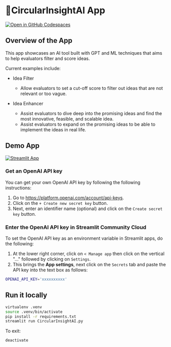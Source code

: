 # 🎈CircularInsightAI App

[![Open in GitHub Codespaces](https://github.com/codespaces/badge.svg)](https://codespaces.new/streamlit/llm-examples?quickstart=1)

## Overview of the App

This app showcases an AI tool built with GPT and ML techniques that aims to help evaluators filter and score ideas.

Current examples include:

- Idea Filter
  - Allow evaluators to set a cut-off score to filter out ideas that are not relevant or too vague.

- Idea Enhancer
  - Assist evaluators to dive deep into the promising ideas and find the most innovative, feasible, and scalable idea.
  - Assist evaluators to expand on the promising ideas to be able to implement the ideas in real life.

## Demo App
[![Streamlit App](https://static.streamlit.io/badges/streamlit_badge_black_white.svg)](https://circularinsightai-ai-earthhack.streamlit.app/)

### Get an OpenAI API key

You can get your own OpenAI API key by following the following instructions:

1. Go to https://platform.openai.com/account/api-keys.
2. Click on the `+ Create new secret key` button.
3. Next, enter an identifier name (optional) and click on the `Create secret key` button.

### Enter the OpenAI API key in Streamlit Community Cloud

To set the OpenAI API key as an environment variable in Streamlit apps, do the following:

1. At the lower right corner, click on `< Manage app` then click on the vertical "..." followed by clicking on `Settings`.
2. This brings the **App settings**, next click on the `Secrets` tab and paste the API key into the text box as follows:

```sh
OPENAI_API_KEY='xxxxxxxxxx'
```

## Run it locally

```sh
virtualenv .venv
source .venv/bin/activate
pip install -r requirements.txt
streamlit run CircularInsightAI.py
```

To exit:
```sh
deactivate
```
